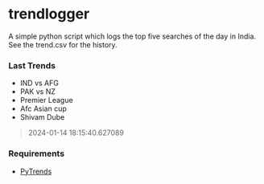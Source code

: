 # trendlogger
A simple python script which logs the top five searches of the day in India.<br>See the trend.csv for the history.<br>

<!-- Last Trends -->
### Last Trends
* IND vs AFG
* PAK vs NZ
* Premier League
* Afc Asian cup
* Shivam Dube
> 2024-01-14 18:15:40.627089

<!-- Requirements -->
### Requirements
* [PyTrends](https://github.com/dreyco676/pytrends)
